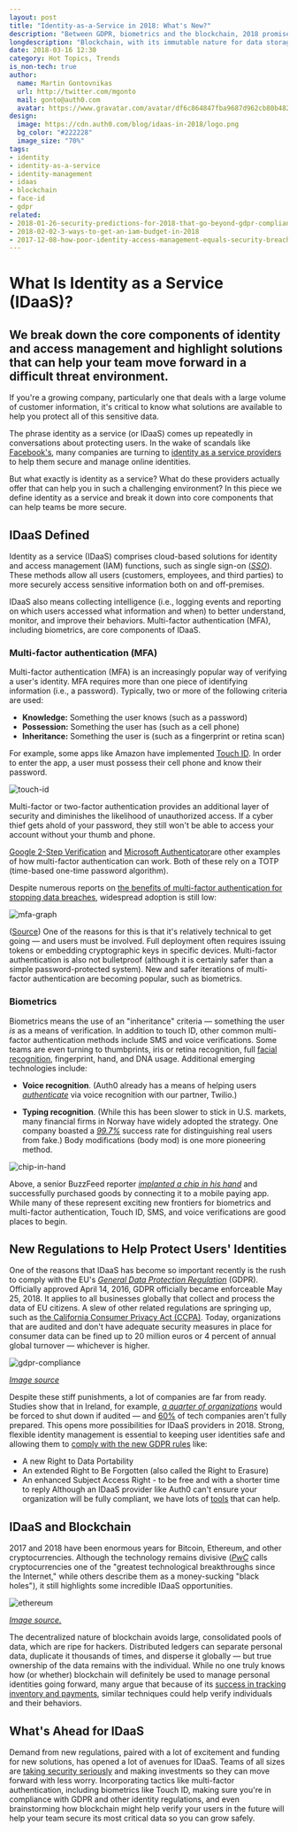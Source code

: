 ```yaml
---
layout: post
title: "Identity-as-a-Service in 2018: What's New?"
description: "Between GDPR, biometrics and the blockchain, 2018 promises to be a big year for identity."
longdescription: "Blockchain, with its immutable nature for data storage; Biometrics with Apple's Face ID at the front; and EU's with its new GDPR enforcement, are changing the landscape of identity. Keep reading for the breakdown of the top identity-as-a-service trends of 2018."
date: 2018-03-16 12:30
category: Hot Topics, Trends
is_non-tech: true
author:
  name: Martin Gontovnikas
  url: http://twitter.com/mgonto
  mail: gonto@auth0.com
  avatar: https://www.gravatar.com/avatar/df6c864847fba9687d962cb80b482764??s=60
design:
  image: https://cdn.auth0.com/blog/idaas-in-2018/logo.png
  bg_color: "#222228"
  image_size: "70%"
tags:
- identity
- identity-as-a-service
- identity-management
- idaas
- blockchain
- face-id
- gdpr
related:
- 2018-01-26-security-predictions-for-2018-that-go-beyond-gdpr-compliance
- 2018-02-02-3-ways-to-get-an-iam-budget-in-2018
- 2017-12-08-how-poor-identity-access-management-equals-security-breaches
---
```


# What Is Identity as a Service (IDaaS)?

## We break down the core components of identity and access management and highlight solutions that can help your team move forward in a difficult threat environment.
If you're a growing company, particularly one that deals with a large volume of customer information, it's critical to know what solutions are available to help you protect all of this sensitive data.

The phrase identity as a service (or IDaaS) comes up repeatedly in conversations about protecting users. In the wake of scandals like [Facebook's](https://auth0.com/blog/what-facebook-disinformation-scandal-means-for-your-company/), many companies are turning to [identity as a service providers](https://auth0.com/) to help them secure and manage online identities.

But what exactly is identity as a service? What do these providers actually offer that can help you in such a challenging environment?
In this piece we define identity as a service and break it down into core components that can help teams be more secure.

## IDaaS Defined
Identity as a service (IDaaS) comprises cloud-based solutions for identity and access management (IAM) functions, such as single sign-on ([_SSO_](https://auth0.com/blog/4-vital-ways-enterprise-sso-saves-your-employees-time/)). These methods allow all users (customers, employees, and third parties) to more securely access sensitive information both on and off-premises. 

IDaaS also means collecting intelligence (i.e., logging events and reporting on which users accessed what information and when) to better understand, monitor, and improve their behaviors.
Multi-factor authentication (MFA), including biometrics, are core components of IDaaS.

### Multi-factor authentication (MFA)
Multi-factor authentication (MFA) is an increasingly popular way of verifying a user's identity. MFA requires more than one piece of identifying information (i.e., a password). 
Typically, two or more of the following criteria are used:

* **Knowledge:** Something the user knows (such as a password)
* **Possession:** Something the user has (such as a cell phone)
* **Inheritance:** Something the user is (such as a fingerprint or retina scan)

For example, some apps like Amazon have implemented [Touch ID](https://auth0.com/docs/multifactor-authentication/touchid). 
In order to enter the app, a user must possess their cell phone and know their password.

![touch-id](https://cdn.auth0.com/blog/idaas-2018/touch-id)

Multi-factor or two-factor authentication provides an additional layer of security and diminishes the likelihood of unauthorized access. If a cyber thief gets ahold of your password, they still won't be able to access your account without your thumb and phone. 

[Google 2-Step Verification](https://www.google.com/landing/2step/) and [Microsoft Authenticator](https://www.microsoft.com/en-us/account/authenticator)are other examples of how multi-factor authentication can work. Both of these rely on a TOTP (time-based one-time password algorithm).

Despite numerous reports on [the benefits of multi-factor authentication for stopping data breaches](https://auth0.com/blog/how-two-factor-authentication-can-help-financial-institutions-reduce-data-breaches/), widespread adoption is still low:

![mfa-graph](https://cdn.auth0.com/blog/idaas-2018/mfa-graph)

([Source](https://www.statista.com/statistics/789473/us-use-of-two-factor-authentication/))
One of the reasons for this is that it's relatively technical to get going — and users must be involved. Full deployment often requires issuing tokens or embedding cryptographic keys in specific devices. 
Multi-factor authentication is also not bulletproof (although it is certainly safer than a simple password-protected system). New and safer iterations of multi-factor authentication are becoming popular, such as biometrics.

### Biometrics
Biometrics means the use of an "inheritance" criteria — something the user *is* as a means of verification. 
In addition to touch ID, other common multi-factor authentication methods include SMS and voice verifications. 
Some teams are even turning to thumbprints, iris or retina recognition, full [facial recognition](https://www.syte.ai/blog/brief-history-image-search/), fingerprint, hand, and DNA usage.
Additional emerging technologies include:

* **Voice recognition**. (Auth0 already has a means of helping users [_authenticate_](https://auth0.com/blog/two-factor-authentication-using-biometrics/) via voice recognition with our partner, Twilio.)

* **Typing recognition**. (While this has been slower to stick in U.S. markets, many financial firms in Norway have widely adopted the strategy. One company boasted a [_99.7%_](https://www.hottopics.ht/stories/consumer/dont-go-hacking-my-heart-10-startups-at-the-frontier-of-biometric-authentication/) success rate for distinguishing real users from fake.)
Body modifications (body mod) is one more pioneering method.

![chip-in-hand](https://cdn.auth0.com/blog/idaas-2018/chip-in-hand)

Above, a senior BuzzFeed reporter [_implanted a chip in his hand_](https://www.buzzfeed.com/charliewarzel/yes-we-scan?utm_term=.rvybjNzVOX#.hgpyDE14O2) and successfully purchased goods by connecting it to a mobile paying app.
While many of these represent exciting new frontiers for biometrics and multi-factor authentication, Touch ID, SMS, and voice verifications are good places to begin.

## New Regulations to Help Protect Users' Identities
One of the reasons that IDaaS has become so important recently is the rush to comply with the EU's [_General Data Protection Regulation_](https://www.eugdpr.org/) (GDPR). Officially approved April 14, 2016, GDPR officially became enforceable May 25, 2018. It applies to all businesses globally that collect and process the data of EU citizens.
A slew of other related regulations are springing up, such as [the California Consumer Privacy Act (CCPA)](https://auth0.com/blog/brace-yourself-the-gdpr-ripple-effect-in-california/).
Today, organizations that are audited and don't have adequate security measures in place for consumer data can be fined up to 20 million euros or 4 percent of annual global turnover — whichever is higher.

![gdpr-compliance](https://cdn.auth0.com/blog/idaas-2018/gdpr-compliance)

[_Image source_](https://www.lepide.com/infographics/gdpr-compliance-checklist.png)

Despite these stiff punishments, a lot of companies are far from ready. Studies show that in Ireland, for example, [_a quarter of organizations_](https://www.independent.ie/business/technology/gdpr/almost-one-quarter-of-irish-firms-will-be-forced-to-close-if-subject-to-gdpr-fines-survey-36131915.html) would be forced to shut down if audited — and [60%](https://www.theverge.com/2018/5/22/17378688/gdpr-general-data-protection-regulation-eu) of tech companies aren't fully prepared.
This opens more possibilities for IDaaS providers in 2018. Strong, flexible identity management is essential to keeping user identities safe and allowing them to [comply with the new GDPR rules](https://www.godaddy.com/garage/practical-steps-for-website-gdpr-compliance/) like:
* A new Right to Data Portability
* An extended Right to Be Forgotten (also called the Right to Erasure)
* An enhanced Subject Access Right - to be free and with a shorter time to reply
Although an IDaaS provider like Auth0 can't ensure your organization will be fully compliant, we have lots of [tools](https://auth0.com/gdpr) that can help.

## IDaaS and Blockchain
2017 and 2018 have been enormous years for Bitcoin, Ethereum, and other cryptocurrencies. Although the technology remains divisive ([_PwC_](https://www.pwc.com/us/en/financial-services/publications/assets/pwc-cryptocurrency-evolution.pdf) calls cryptocurrencies one of the "greatest technological breakthroughs since the Internet," while others describe them as a money-sucking "black holes"), it still highlights some incredible IDaaS opportunities.

![ethereum](https://cdn.auth0.com/blog/idaas-2018/1-ethereum-price-fb.jpg)

[_Image source._](https://ethereumprice.org/wp-content/uploads/2017/12/ethereum-price-fb.jpg)

The decentralized nature of blockchain avoids large, consolidated pools of data, which are ripe for hackers. Distributed ledgers can separate personal data, duplicate it thousands of times, and disperse it globally — but true ownership of the data remains with the individual.
While no one truly knows how (or whether) blockchain will definitely be used to manage personal identities going forward, many argue that because of its [success in tracking inventory and payments](https://auth0.com/blog/how-the-blockchain-could-change-the-idea-of-identity/), similar techniques could help verify individuals and their behaviors.

## What's Ahead for IDaaS
Demand from new regulations, paired with a lot of excitement and funding for new solutions, has opened a lot of avenues for IDaaS. 
Teams of all sizes are [taking security seriously](http://blog.idonethis.com/security-ringcaptcha/) and making investments so they can move forward with less worry.
Incorporating tactics like multi-factor authentication, including biometrics like Touch ID, making sure you're in compliance with GDPR and other identity regulations, and even brainstorming how blockchain might help verify your users in the future will help your team secure its most critical data so you can grow safely.